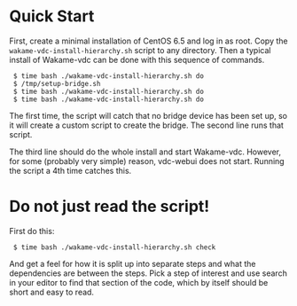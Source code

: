 
# Quick Start

First, create a minimal installation of CentOS 6.5 and log in as root.
Copy the `wakame-vdc-install-hierarchy.sh` script to any directory.
Then a typical install of Wakame-vdc can be done with this sequence of
commands.

     $ time bash ./wakame-vdc-install-hierarchy.sh do
     $ /tmp/setup-bridge.sh
     $ time bash ./wakame-vdc-install-hierarchy.sh do
     $ time bash ./wakame-vdc-install-hierarchy.sh do

The first time, the script will catch that no bridge device has been
set up, so it will create a custom script to create the bridge.
The second line runs that script.

The third line should do the whole install and start Wakame-vdc.  However,
for some (probably very simple) reason, vdc-webui does not start.  Running
the script a 4th time catches this.

# Do not just read the script!

First do this:

     $ time bash ./wakame-vdc-install-hierarchy.sh check

And get a feel for how it is split up into separate steps and what the
dependencies are between the steps.  Pick a step of interest and use
search in your editor to find that section of the code, which by itself
should be short and easy to read.



